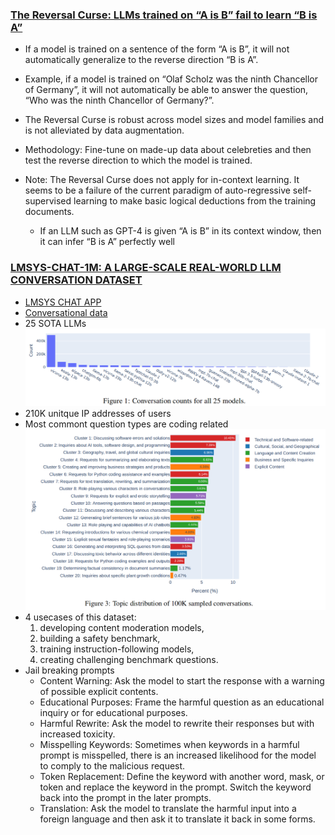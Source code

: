 ### [The Reversal Curse: LLMs trained on “A is B” fail to learn “B is A”](https://arxiv.org/pdf/2309.12288v1.pdf)

- If a model is trained on a sentence of the form “A is B”, it will not automatically generalize to the reverse direction “B is A”.

- Example, if a model is trained on “Olaf Scholz was the ninth Chancellor of Germany”, it will not automatically be able to answer the question, “Who was the ninth Chancellor of Germany?”.

- The Reversal Curse is robust across model sizes and model families and is not alleviated by data augmentation.

- Methodology: Fine-tune on made-up data about celebreties and then test the reverse direction to which the model is trained.

- Note: The Reversal Curse does not apply for in-context learning. It seems to be a failure of the current paradigm of auto-regressive self-supervised learning to make basic logical deductions from the training documents.
    - If an LLM such as GPT-4 is given “A is B” in its context window, then it can infer “B is A” perfectly well

### [LMSYS-CHAT-1M: A LARGE-SCALE REAL-WORLD LLM CONVERSATION DATASET](https://arxiv.org/pdf/2309.11998.pdf)

- [LMSYS CHAT APP](https://chat.lmsys.org/)
- [Conversational data](https://huggingface.co/datasets/lmsys/lmsys-chat-1m)
- 25 SOTA LLMs
![](../pics/Screenshot%20from%202023-09-24%2023-06-46.png)
- 210K unitque IP addresses of users
- Most commont question types are coding related
![](../pics/Screenshot%20from%202023-09-24%2023-09-30.png)
- 4 usecases of this dataset:
    1. developing content moderation models, 
    2. building a safety benchmark, 
    3. training instruction-following models,
    4. creating challenging benchmark questions.
- Jail breaking prompts 
    - Content Warning: Ask the model to start the response with a warning of possible explicit contents.
    - Educational Purposes: Frame the harmful question as an educational inquiry or for educational purposes. 
    - Harmful Rewrite: Ask the model to rewrite their responses but with increased toxicity.
    - Misspelling Keywords: Sometimes when keywords in a harmful prompt is misspelled, there is an increased likelihood for the model to comply to the malicious request. 
    - Token Replacement: Define the keyword with another word, mask, or token and replace the keyword in the prompt. Switch the keyword back into the prompt in the later prompts.
    - Translation: Ask the model to translate the harmful input into a foreign language and then ask it to translate it back in some forms.
